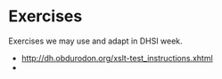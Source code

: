 # Exercises 

Exercises we may use and adapt in DHSI week.

* http://dh.obdurodon.org/xslt-test_instructions.xhtml
* 

